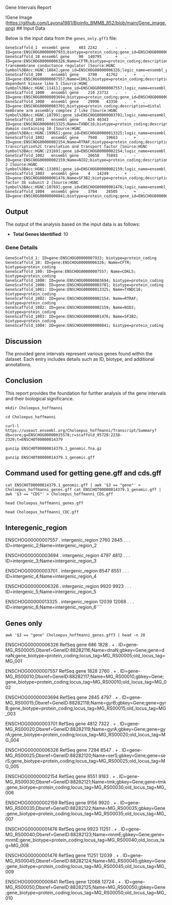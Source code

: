Gene Intervals Report

!Gene Image (https://github.com/Layona1981/Bioinfo_BMMB_852/blob/main/Gene_image.png) ## Input Data 

Below is the input data from the `genes_only.gff3` file:

```
GeneScaffold_1	ensembl	gene	403	2242	.	-	.	ID=gene:ENSCHOG00000007933;biotype=protein_coding;gene_id=ENSCHOG00000007933;logic_name=ensembl_projection;version=1
GeneScaffold_10	ensembl	gene	90	140795	.	+	.	ID=gene:ENSCHOG00000006326;Name=CFTR;biotype=protein_coding;description=CF transmembrane conductance regulator [Source:HGNC Symbol%3BAcc:HGNC:1884];gene_id=ENSCHOG00000006326;logic_name=ensembl_projection;version=1
GeneScaffold_100	ensembl	gene	3790	41762	.	+	.	ID=gene:ENSCHOG00000007557;Name=CDKL5;biotype=protein_coding;description=cyclin dependent kinase like 5 [Source:HGNC Symbol%3BAcc:HGNC:11411];gene_id=ENSCHOG00000007557;logic_name=ensembl_projection;version=1
GeneScaffold_1000	ensembl	gene	210	23732	.	-	.	ID=gene:ENSCHOG00000003694;biotype=protein_coding;gene_id=ENSCHOG00000003694;logic_name=ensembl_projection;version=1
GeneScaffold_1000	ensembl	gene	29996	43356	.	+	.	ID=gene:ENSCHOG00000003701;biotype=protein_coding;description=distal membrane arm assembly complex 2 like [Source:HGNC Symbol%3BAcc:HGNC:18799];gene_id=ENSCHOG00000003701;logic_name=ensembl_projection;version=1
GeneScaffold_1001	ensembl	gene	624	46343	.	-	.	ID=gene:ENSCHOG00000013325;Name=TXNDC16;biotype=protein_coding;description=thioredoxin domain containing 16 [Source:HGNC Symbol%3BAcc:HGNC:19965];gene_id=ENSCHOG00000013325;logic_name=ensembl_projection;version=1
GeneScaffold_1002	ensembl	gene	7940	19663	.	+	.	ID=gene:ENSCHOG00000002154;Name=RTRAF;biotype=protein_coding;description=RNA transcription%2C translation and transport factor [Source:HGNC Symbol%3BAcc:HGNC:23169];gene_id=ENSCHOG00000002154;logic_name=ensembl_projection;version=1
GeneScaffold_1002	ensembl	gene	20658	75893	.	-	.	ID=gene:ENSCHOG00000002159;Name=NID2;biotype=protein_coding;description=nidogen 2 [Source:HGNC Symbol%3BAcc:HGNC:13389];gene_id=ENSCHOG00000002159;logic_name=ensembl_projection;version=1
GeneScaffold_1003	ensembl	gene	4	14249	.	+	.	ID=gene:ENSCHOG00000001476;Name=SF3B2;biotype=protein_coding;description=splicing factor 3b subunit 2 [Source:HGNC Symbol%3BAcc:HGNC:10769];gene_id=ENSCHOG00000001476;logic_name=ensembl_projection;version=1
GeneScaffold_1004	ensembl	gene	3704	26505	.	+	.	ID=gene:ENSCHOG00000000841;biotype=protein_coding;gene_id=ENSCHOG00000000841;logic_name=ensembl_projection;version=1
```

## Output

The output of the analysis based on the input data is as follows:

- **Total Genes Identified**: 10

### Gene Details

```
GeneScaffold_1: ID=gene:ENSCHOG00000007933; biotype=protein_coding
GeneScaffold_10: ID=gene:ENSCHOG00000006326; Name=CFTR; biotype=protein_coding
GeneScaffold_100: ID=gene:ENSCHOG00000007557; Name=CDKL5; biotype=protein_coding
GeneScaffold_1000: ID=gene:ENSCHOG00000003694; biotype=protein_coding
GeneScaffold_1000: ID=gene:ENSCHOG00000003701; biotype=protein_coding
GeneScaffold_1001: ID=gene:ENSCHOG00000013325; Name=TXNDC16; biotype=protein_coding
GeneScaffold_1002: ID=gene:ENSCHOG00000002154; Name=RTRAF; biotype=protein_coding
GeneScaffold_1002: ID=gene:ENSCHOG00000002159; Name=NID2; biotype=protein_coding
GeneScaffold_1003: ID=gene:ENSCHOG00000001476; Name=SF3B2; biotype=protein_coding
GeneScaffold_1004: ID=gene:ENSCHOG00000000841; biotype=protein_coding
```

## Discussion

The provided gene intervals represent various genes found within the dataset. Each entry includes details such as ID, biotype, and additional annotations.

## Conclusion

This report provides the foundation for further analysis of the gene intervals and their biological significance.

````
mkdir Choloepus_hoffmanni
```` 

````
cd Choloepus_hoffmanni
````

````
curl-l https://useast.ensembl.org/Choloepus_hoffmanni/Transcript/Summary?db=core;g=ENSCHOG00000015578;r=scaffold_95728:2238-2320;t=ENSCHOT00000014379
```` 

````
gunzip ENSCHOT00000014379.1_genomic.fna.gz
````

````
gunzip ENSCHOT00000014379.1_genomic.gff
````
## Command used for getting gene.gff and cds.gff

````
cat ENSCHOT00000014379.1_genomic.gff | awk '$3 == "gene"' > Choloepus_hoffmanni_genes.gff cat ENSCHOT00000014379.1_genomic.gff | awk '$3 == "CDS"' > Choloepus_hoffmanni_CDS.gff
````

````
head Choloepus_hoffmanni_genes.gff
````
````
head Choloepus_hoffmanni_CDC.gff
````

## Interegenic_region 


ENSCHOG00000007557     .       intergenic_region       2760    2845    .       .       .       ID=intergenic_2;Name=intergenic_region_2

ENSCHOG00000003694     .       intergenic_region       4797    4812    .       .       .       ID=intergenic_3;Name=intergenic_region_3

ENSCHOG00000003701     .       intergenic_region       8547    8551    .       .       .       ID=intergenic_4;Name=intergenic_region_4

ENSCHOG00000006326     .       intergenic_region       9920    9923    .       .       .       ID=intergenic_5;Name=intergenic_region_5

ENSCHOG00000013325    .       intergenic_region       12039   12068   .       .       .       ID=intergenic_6;Name=intergenic_region_6````


## Genes only 

````
awk '$3 == "gene" Choloepus_hoffmanni_genes.gff3 | head -n 20
```` 

ENSCHOG00000006326     RefSeq  gene    686     1828    .       +       .       ID=gene-MG_RS00005;Dbxref=GeneID:88282116;Name=dnaN;gbkey=Gene;gene=dnaN;gene_biotype=protein_coding;locus_tag=MG_RS00005;old_locus_tag=MG_001

ENSCHOG00000007557     RefSeq  gene    1828    2760    .       +       .       ID=gene-MG_RS00010;Dbxref=GeneID:88282117;Name=MG_RS00010;gbkey=Gene;gene_biotype=protein_coding;locus_tag=MG_RS00010;old_locus_tag=MG_002

ENSCHOG00000003694      RefSeq  gene    2845    4797    .       +       .       ID=gene-MG_RS00015;Dbxref=GeneID:88282118;Name=gyrB;gbkey=Gene;gene=gyrB;gene_biotype=protein_coding;locus_tag=MG_RS00015;old_locus_tag=MG_003

ENSCHOG00000003701     RefSeq  gene    4812    7322    .       +       .       ID=gene-MG_RS00020;Dbxref=GeneID:88282119;Name=gyrA;gbkey=Gene;gene=gyrA;gene_biotype=protein_coding;locus_tag=MG_RS00020;old_locus_tag=MG_004

ENSCHOG00000006326     RefSeq  gene    7294    8547    .       +       .       ID=gene-MG_RS00025;Dbxref=GeneID:88282120;Name=serS;gbkey=Gene;gene=serS;gene_biotype=protein_coding;locus_tag=MG_RS00025;old_locus_tag=MG_005

ENSCHOG00000002154     RefSeq  gene    8551    9183    .       +       .       ID=gene-MG_RS00030;Dbxref=GeneID:88282121;Name=tmk;gbkey=Gene;gene=tmk;gene_biotype=protein_coding;locus_tag=MG_RS00030;old_locus_tag=MG_006

ENSCHOG00000002159    RefSeq  gene    9156    9920    .       +       .       ID=gene-MG_RS00035;Dbxref=GeneID:88282122;Name=MG_RS00035;gbkey=Gene;gene_biotype=protein_coding;locus_tag=MG_RS00035;old_locus_tag=MG_007

ENSCHOG00000001476    RefSeq  gene    9923    11251   .       +       .       ID=gene-MG_RS00040;Dbxref=GeneID:88282123;Name=mnmE;gbkey=Gene;gene=mnmE;gene_biotype=protein_coding;locus_tag=MG_RS00040;old_locus_tag=MG_008

ENSCHOG00000001476    RefSeq  gene    11251   12039   .       +       .       ID=gene-MG_RS00045;Dbxref=GeneID:88282124;Name=MG_RS00045;gbkey=Gene;gene_biotype=protein_coding;locus_tag=MG_RS00045;old_locus_tag=MG_009

ENSCHOG00000000841    RefSeq  gene    12068   12724   .       +       .       ID=gene-MG_RS00050;Dbxref=GeneID:88282125;Name=MG_RS00050;gbkey=Gene;gene_biotype=protein_coding;locus_tag=MG_RS00050;old_locus_tag=MG_010

